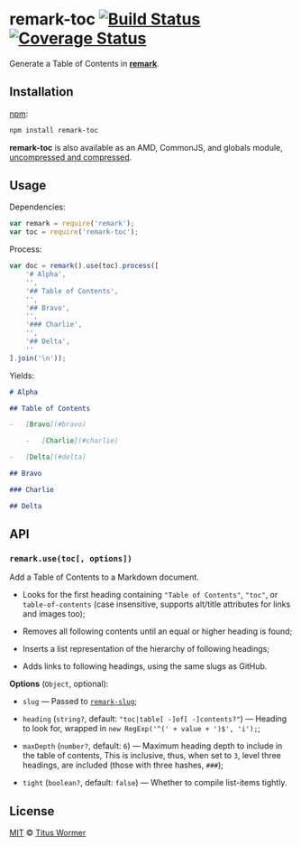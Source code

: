 # remark-toc [![Build Status][travis-badge]][travis] [![Coverage Status][codecov-badge]][codecov]

Generate a Table of Contents in [**remark**][remark].

## Installation

[npm][npm-install]:

```bash
npm install remark-toc
```

**remark-toc** is also available as an AMD, CommonJS, and globals
module, [uncompressed and compressed][releases].

## Usage

Dependencies:

```javascript
var remark = require('remark');
var toc = require('remark-toc');
```

Process:

```javascript
var doc = remark().use(toc).process([
    '# Alpha',
    '',
    '## Table of Contents',
    '',
    '## Bravo',
    '',
    '### Charlie',
    '',
    '## Delta',
    ''
].join('\n'));
```

Yields:

```markdown
# Alpha

## Table of Contents

-   [Bravo](#bravo)

    -   [Charlie](#charlie)

-   [Delta](#delta)

## Bravo

### Charlie

## Delta
```

## API

### `remark.use(toc[, options])`

Add a Table of Contents to a Markdown document.

*   Looks for the first heading containing `"Table of Contents"`, `"toc"`,
    or `table-of-contents` (case insensitive, supports alt/title attributes
    for links and images too);

*   Removes all following contents until an equal or higher heading is found;

*   Inserts a list representation of the hierarchy of following headings;

*   Adds links to following headings, using the same slugs as GitHub.

**Options** (`Object`, optional):

*   `slug`
    — Passed to [`remark-slug`][remark-slug];

*   `heading` (`string?`, default: `"toc|table[ -]of[ -]contents?"`)
    — Heading to look for, wrapped in `new RegExp('^(' + value + ')$', 'i');`;

*   `maxDepth` (`number?`, default: `6`)
    — Maximum heading depth to include in the table of contents,
    This is inclusive, thus, when set to `3`, level three headings,
    are included (those with three hashes, `###`);

*   `tight` (`boolean?`, default: `false`)
    — Whether to compile list-items tightly.

## License

[MIT][license] © [Titus Wormer][author]

<!-- Definitions -->

[travis-badge]: https://img.shields.io/travis/wooorm/remark-toc.svg

[travis]: https://travis-ci.org/wooorm/remark-toc

[codecov-badge]: https://img.shields.io/codecov/c/github/wooorm/remark-toc.svg

[codecov]: https://codecov.io/github/wooorm/remark-toc

[npm-install]: https://docs.npmjs.com/cli/install

[releases]: https://github.com/wooorm/remark-toc/releases

[license]: LICENSE

[author]: http://wooorm.com

[remark]: https://github.com/wooorm/remark

[remark-slug]: https://github.com/wooorm/remark-slug
